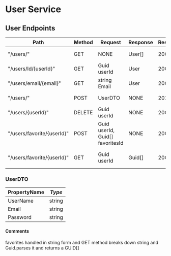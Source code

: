 # User Service

## User Endpoints

| **Path**                  | **Method** | **Request**                     | **Response** | **ResponseCodes** | **Description**           |
| ------------------------- | ---------- | ------------------------------- | ------------ | ----------------- | ------------------------- |
| "/users/"                 | GET        | NONE                            | User[]       | 200               | Get all users             |
| "/users/Id/{userId}"      | GET        | Guid userId                     | User         | 200, 404          | Get user by id            |
| "/users/email/{email}"    | GET        | string Email                    | User         | 200, 404          | Get user by email         |
| "/users/"                 | POST       | UserDTO                         | NONE         | 201, 400          | Add new user              |
| "/users/{userId}"         | DELETE     | Guid userId                     | NONE         | 200, 404          | Delete user               |
| "/users/favorite/{userId}"| POST       | Guid userId, Guid[] favoritesId | NONE         | 200, 400          | Add favorites to user     |
| "/users/favorite/{userId}"| GET        | Guid userId                     | Guid[]       | 200, 400          | Get favorites from user   |


### UserDTO
| **PropertyName**          | *Type* 
| ------------------------- | ---------- |
| UserName                  | string     |
| Email                     | string     |
| Password                  | string     |


#### Comments
favorites handled in string form and GET method breaks down string and Guid.parses it and returns a GUID[]

